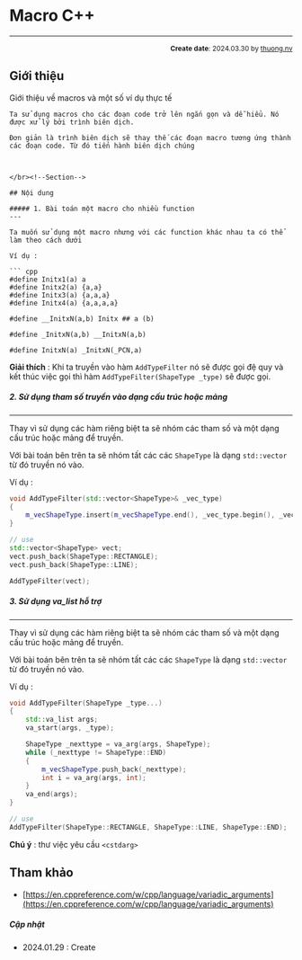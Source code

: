#  Macro C++
---
<p style="text-align: right; font-size:12px;">
<b>Create date</b>: 2024.03.30 by <a href="#">thuong.nv</a>
</p>

## Giới thiệu 

Giới thiệu về macros và một số ví dụ thực tế

```
Ta sử dụng macros cho các đoạn code trở lên ngắn gọn và dễ hiểu. Nó được xử lý bởi trình biên dịch.

Đơn giản là trình biên dịch sẽ thay thế các đoạn macro tương ứng thành các đoạn code. Từ đó tiến hành biên dịch chúng



</br><!--Section-->

## Nội dung

##### 1. Bài toán một macro cho nhiều function
---

Ta muốn sử dụng một macro nhưng với các function khác nhau ta có thể làm theo cách dưới

Ví dụ :

``` cpp
#define Initx1(a) a
#define Initx2(a) {a,a}
#define Initx3(a) {a,a,a}
#define Initx4(a) {a,a,a,a}

#define __InitxN(a,b) Initx ## a (b)

#define	_InitxN(a,b) __InitxN(a,b)

#define	InitxN(a) _InitxN(_PCN,a)
```

**Giải thích** : Khi ta truyền vào hàm ```AddTypeFilter``` nó sẽ được gọi đệ quy và kết thúc việc gọi thì hàm ```AddTypeFilter(ShapeType _type)``` sẽ được gọi.

##### 2. Sử dụng tham số truyền vào dạng cấu trúc hoặc mảng
---

Thay vì sử dụng các hàm riêng biệt ta sẽ nhóm các tham số và một dạng cấu trúc hoặc mảng để truyền.

Với bài toán bên trên ta sẽ nhóm tất các các `ShapeType` là dạng `std::vector` từ đó truyền nó vào. 

Ví dụ :

``` cpp
void AddTypeFilter(std::vector<ShapeType>& _vec_type)
{
	m_vecShapeType.insert(m_vecShapeType.end(), _vec_type.begin(), _vec_type.end());
}

// use 
std::vector<ShapeType> vect;
vect.push_back(ShapeType::RECTANGLE);
vect.push_back(ShapeType::LINE);

AddTypeFilter(vect);
```

##### 3. Sử dụng va_list hỗ trợ
---

Thay vì sử dụng các hàm riêng biệt ta sẽ nhóm các tham số và một dạng cấu trúc hoặc mảng để truyền.

Với bài toán bên trên ta sẽ nhóm tất các các `ShapeType` là dạng `std::vector` từ đó truyền nó vào. 

Ví dụ :

``` cpp
void AddTypeFilter(ShapeType _type...)
{
	std::va_list args;
	va_start(args, _type);

	ShapeType _nexttype = va_arg(args, ShapeType);
	while (_nexttype != ShapeType::END)
	{
		m_vecShapeType.push_back(_nexttype);
		int i = va_arg(args, int);
	}
	va_end(args);
}

// use 
AddTypeFilter(ShapeType::RECTANGLE, ShapeType::LINE, ShapeType::END);
```
**Chú ý** : thư việc yêu cầu `<cstdarg>`

## Tham khảo
* [https://en.cppreference.com/w/cpp/language/variadic_arguments](https://en.cppreference.com/w/cpp/language/variadic_arguments)

##### Cập nhật

- 2024.01.29 : Create
